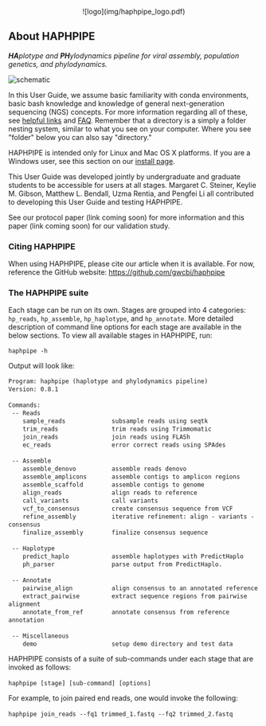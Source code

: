 <p align="center">
  ![logo](img/haphpipe_logo.pdf)
</p>

## About HAPHPIPE

_**HA**plotype and **PH**ylodynamics pipeline for viral assembly, population genetics, and phylodynamics._

![schematic](img/haphpipe_schematic.png)


In this User Guide, we assume basic familiarity with conda environments, basic bash knowledge and knowledge of general next-generation sequencing (NGS) concepts. For more information regarding all of these, see [helpful links](https://gwcbi.github.io/haphpipe_docs/help/) and [FAQ](https://gwcbi.github.io/haphpipe_docs/faq/). Remember that a directory is a simply a folder nesting system, similar to what you see on your computer. Where you see "folder" below you can also say "directory."

HAPHPIPE is intended only for Linux and Mac OS X platforms. If you are a Windows user, see this section on our [install page](https://gwcbi.github.io/haphpipe_docs/install/#windows-users). 

This User Guide was developed jointly by undergraduate and graduate students to be accessible for users at all stages. Margaret C. Steiner, Keylie M. Gibson, Matthew L. Bendall, Uzma Rentia, and Pengfei Li all contributed to developing this User Guide and testing HAPHPIPE.

See our protocol paper (link coming soon) for more information and this paper (link coming soon) for our validation study.

### Citing HAPHPIPE

When using HAPHPIPE, please cite our article when it is available. For now, reference the GitHub website: https://github.com/gwcbi/haphpipe


### The HAPHPIPE suite
Each stage can be run on its own. Stages are grouped into 4 categories: `hp_reads`, `hp_assemble`, `hp_haplotype`, and `hp_annotate`.
More detailed description of command line options for each stage are available in the below sections. To view all available stages in HAPHPIPE, run: 

```
haphpipe -h
```

Output will look like:

```
Program: haphpipe (haplotype and phylodynamics pipeline)
Version: 0.8.1

Commands:
 -- Reads
    sample_reads             subsample reads using seqtk
    trim_reads               trim reads using Trimmomatic
    join_reads               join reads using FLASh
    ec_reads                 error correct reads using SPAdes

 -- Assemble
    assemble_denovo          assemble reads denovo
    assemble_amplicons       assemble contigs to amplicon regions
    assemble_scaffold        assemble contigs to genome
    align_reads              align reads to reference
    call_variants            call variants
    vcf_to_consensus         create consensus sequence from VCF
    refine_assembly          iterative refinement: align - variants - consensus
    finalize_assembly        finalize consensus sequence

 -- Haplotype
    predict_haplo            assemble haplotypes with PredictHaplo
    ph_parser                parse output from PredictHaplo.

 -- Annotate
    pairwise_align           align consensus to an annotated reference
    extract_pairwise         extract sequence regions from pairwise alignment
    annotate_from_ref        annotate consensus from reference annotation

 -- Miscellaneous
    demo                     setup demo directory and test data

```

HAPHPIPE consists of a suite of sub-commands under each stage that are invoked as follows:

`haphpipe [stage] [sub-command] [options]`

For example, to join paired end reads, one would invoke the following:

`haphpipe join_reads --fq1 trimmed_1.fastq --fq2 trimmed_2.fastq`

